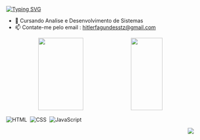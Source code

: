 [![Typing SVG](https://readme-typing-svg.herokuapp.com/?color=8A2BE2&size=35&center=true&vCenter=true&width=1000&lines=Olá,+Meu+nome+é+Hitler+Fagundes;Tenho+18+anos;Curso+Análise+e+Desenvolvimento+de+Sistemas)](https://git.io/typing-svg)

- 🔭 Cursando Analise e Desenvolvimento de Sistemas
- 📫 Contate-me pelo email : hitlerfagundesstz@gmail.com


<div align="center">  
  <img width="49%" height="195px" src="https://github-readme-stats.vercel.app/api?username=HFagundes&show_icons=true&count_private=true&hide_border=true&title_color=F724A9&icon_color=4B0082&text_color=FFFAFA&bg_color=0d1117"/>
  <img width="41%" height="195px" src="https://github-readme-stats.vercel.app/api/top-langs/?username=HFagundes&layout=compact&hide_border=true&title_color=F724A9&text_color=FFFAFA&bg_color=0d1117" />
</div>

![HTML](https://img.shields.io/badge/HTML5-0D1117?style=for-the-badge&logo=html5&logoColor=E34F26)&nbsp;
![CSS](https://img.shields.io/badge/-CSS-0D1117?style=for-the-badge&logo=CSS3&logoColor=1572B6&labelColor=0D1117)&nbsp;
![JavaScript](https://img.shields.io/badge/-JavaScript-0D1117?style=for-the-badge&logo=javascript&labelColor=0D1117)&nbsp;

<p>
<img align="right" src="https://i.pinimg.com/originals/f1/ed/a4/f1eda4768df8d8135c779772f2833e88.gif">
</p>
